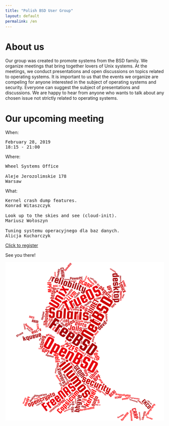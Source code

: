 ```yaml
---
title: "Polish BSD User Group"
layout: default
permalink: /en
---
```

<h1>About us</h1>
<p>Our group was created to promote systems from the BSD family. We organize meetings that bring together lovers of Unix systems. At the meetings, we conduct presentations and open discussions on topics related to operating systems. It is important to us that the events we organize are compeling for anyone interested in the subject of operating systems and security. Everyone can suggest the subject of presentations and discussions. We are happy to hear from anyone who wants to talk about any chosen issue not strictly related to operating systems.</p>

<h1>Our upcoming meeting</h1>

When:
<pre>
February 28, 2019
18:15 - 21:00
</pre>
Where:
<pre>
Wheel Systems Office

Aleje Jerozolimskie 178
Warsaw
</pre>
What:
<pre style="white-space: pre-wrap;">
Kernel crash dump features.
Konrad Witaszczyk

Look up to the skies and see (cloud-init).
Mariusz Wołoszyn

Tuning systemu operacyjnego dla baz danych.
Alicja Kucharczyk
</pre>

<a href="/registration">Click to register</a>

See you there!

![Topics](bsd-words-cloud.png)

